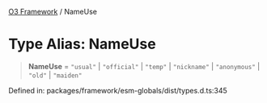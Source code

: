 [O3 Framework](../API.md) / NameUse

# Type Alias: NameUse

> **NameUse** = `"usual"` \| `"official"` \| `"temp"` \| `"nickname"` \| `"anonymous"` \| `"old"` \| `"maiden"`

Defined in: packages/framework/esm-globals/dist/types.d.ts:345
